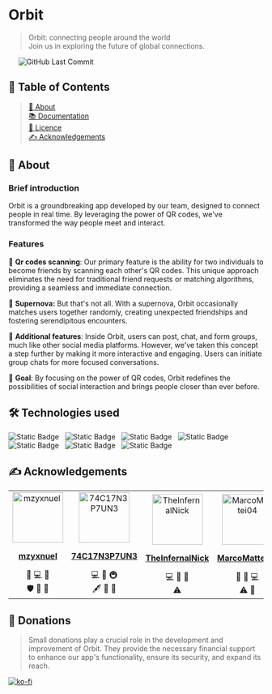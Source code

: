 # Orbit

> Orbit: connecting people around the world \
> Join us in exploring the future of global connections.

&nbsp;&nbsp;&nbsp;&nbsp;&nbsp;![GitHub Last Commit](https://img.shields.io/github/last-commit/eptastellar/Orbit)

## 📝 Table of Contents

> [🧐️ About](#-about) \
> [📚️ Documentation](https://github.com/eptastellar/orbit/wiki)\
> [📜️️️️️️️️️ Licence](/LICENSE) \
> [✍ Acknowledgements](#-authors)

## 🧐 About

### Brief introduction

Orbit is a groundbreaking app developed by our team, designed to connect people in real time. By leveraging the power of QR codes, we've transformed the way people meet and interact.

### Features

🔎 **Qr codes scanning**: Our primary feature is the ability for two individuals to become friends by scanning each other's QR codes. This unique approach eliminates the need for traditional friend requests or matching algorithms, providing a seamless and immediate connection.

🌌 **Supernova:** But that's not all. With a supernova, Orbit occasionally matches users together randomly, creating unexpected friendships and fostering serendipitous encounters.

🔗 **Additional features**: Inside Orbit, users can post, chat, and form groups, much like other social media platforms. However, we've taken this concept a step further by making it more interactive and engaging. Users can initiate group chats for more focused conversations.

🎯 **Goal**: By focusing on the power of QR codes, Orbit redefines the possibilities of social interaction and brings people closer than ever before.

## 🛠️ Technologies used

![Static Badge](https://img.shields.io/badge/TypeScript-%23007acc?style=for-the-badge&logo=typescript&labelColor=black)&nbsp;&nbsp;
![Static Badge](https://img.shields.io/badge/Tauri-%23ffc131?style=for-the-badge&logo=tauri&labelColor=black)&nbsp;&nbsp;
![Static Badge](https://img.shields.io/badge/Nextjs-%23ffffff?style=for-the-badge&logo=next.js&labelColor=black)&nbsp;&nbsp;
![Static Badge](https://img.shields.io/badge/React-61DBFB?style=for-the-badge&logo=react&labelColor=black)&nbsp;&nbsp;
![Static Badge](https://img.shields.io/badge/Express-%23ffffff?style=for-the-badge&logo=express&labelColor=black)&nbsp;&nbsp;
![Static Badge](https://img.shields.io/badge/Firebase-%23F5820D?style=for-the-badge&logo=firebase&labelColor=black)&nbsp;&nbsp;
![Static Badge](https://img.shields.io/badge/Neo4j-%230096FF?style=for-the-badge&logo=neo4j&labelColor=black)&nbsp;&nbsp;

## ✍ Acknowledgements

<table>
   <tr>
      <td align="center" style = "min-width: 100px;">
         <a href="https://github.com/mzyxnuel">
            <img src="https://avatars.githubusercontent.com/u/137792640" width="100px;" alt="mzyxnuel"/><br />
            <p><b>mzyxnuel</b></p>
         </a>
         <a title="Project Management">📆</a>
         <a title="Code">💻</a>
         <a title="Design">🎨</a><br />
         <a title="Security">🛡</a>
         <a title="Ideas, Planning, & Feedback">🤔</a>
         <a title="Reviewed Pull Requests">👀</a>
         </a>
      </td>
      <td align="center" style = "min-width: 100px;">
         <a href="https://github.com/74C17N3P7UN3">
            <img src="https://avatars.githubusercontent.com/u/89161150" width="100px;" alt="74C17N3P7UN3"/><br />
            <p><b>74C17N3P7UN3</b></p>
         </a>
         <a title="Code">💻</a>
         <a title="Design">🎨</a>
         <a title="Infrastructure (Hosting, Build-Tools, etc.)">🚇</a> <br />
         <a title="Content">🖋</a>
         <a title="Ideas, Planning, & Feedback">🤔</a>
         <a title="Reviewed Pull Requests">👀</a>
      </td>
      <td align="center" style = "min-width: 100px;">
         <a href="https://github.com/TheInfernalNick">
            <img src="https://avatars.githubusercontent.com/u/82029415" width="100px;" alt="TheInfernalNick"/><br />
            <p><b>TheInfernalNick</b></p>
         </a>
         <a title="Code">💻</a>
         <a title="Ideas, Planning, & Feedback">🤔</a>
         <a title="Documentation">📖</a> <br />
         <a title="Testing">⚠️</a>
      </td>
      <td align="center" style = "min-width: 100px;">
         <a href="https://github.com/MarcoMattei04">
            <img src="https://avatars.githubusercontent.com/u/151754542"
               width="100px;" alt="MarcoMattei04"/><br />
            <p><b>MarcoMattei04</b></p>
         </a>
         <a title="Documentation">📖</a>
         <a title="Design">🎨</a>
         <a title="Code">💻</a> <br/>
         <a title="Testing">⚠️</a>
         <a title="User Testing">📓</a>
      </td>
      <td align="center" style = "min-width: 100px;">
         <a href="https://github.com/itspomo">
            <img src="https://avatars.githubusercontent.com/u/102945599" width="100px;" alt="itspomo"/><br />
            <p><b>itspomo</b></p>
         </a>
         <a title="Promotion">📣</a>
         <a title="Audio">🔊</a>
         <a title="Testing">⚠️</a> <br />
         <a title="User Testing">📓</a>
      </td>
   </tr>
</table>

## 💸 Donations

> Small donations play a crucial role in the development and improvement of Orbit. They provide the necessary financial support to enhance our app's functionality, ensure its security, and expand its reach.

[![ko-fi](https://ko-fi.com/img/githubbutton_sm.svg)](https://ko-fi.com/E1E6SYFXS)

